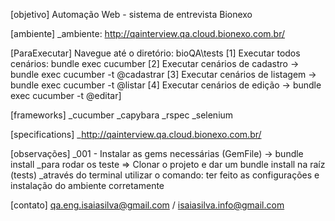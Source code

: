 [objetivo]
Automação Web - sistema de entrevista Bionexo
    
[ambiente]
_ambiente: http://qainterview.qa.cloud.bionexo.com.br/

[ParaExecutar]
Navegue até o diretório:  bioQA\tests
[1] Executar todos cenários: bundle exec cucumber
[2] Executar cenários de cadastro -> bundle exec cucumber -t @cadastrar
[3] Executar cenários de listagem -> bundle exec cucumber -t @listar
[4] Executar cenários de edição   -> bundle exec cucumber -t @editar]

[frameworks]
_cucumber
_capybara
_rspec
_selenium

[specifications]
_http://qainterview.qa.cloud.bionexo.com.br/


[observações]
_001 - Instalar as gems necessárias (GemFile) -> bundle install
_para rodar os teste => Clonar o projeto e dar um bundle install na raíz (tests)
_através do terminal utilizar o comando: ter feito as configurações e instalação do ambiente corretamente

[contato]
qa.eng.isaiasilva@gmail.com / 
isaiasilva.info@gmail.com